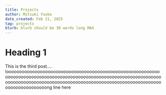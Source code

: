 ```yaml
---
title: Projects
author: Mitsuki Youko
date_created: Feb 21, 2025
tag: projects
blurb: blurb should be 30 words long MAX
---
```


# Heading 1

This is the third post.... looooooooooooooooooooooooooooooooooooooooooooooooooooooooooooooooooooooooooooooooooooooooooooooooooooooooooooooooooooooooooooooooooooooooooooooooooooooooooooooooooooooooooooooooooooooooooooooooooong line here